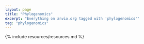 ```yaml
---
layout: page
title: "Phylogenomics"
excerpt: "Everything on anvio.org tagged with 'phylogenomics'"
tag: "phylogenomics"
---
```


{% include resources/resources.md %}
